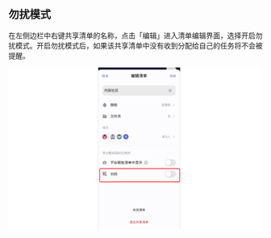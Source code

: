 ## 勿扰模式

在左侧边栏中右键共享清单的名称，点击「编辑」进入清单编辑界面，选择开启勿扰模式。开启勿扰模式后，如果该共享清单中没有收到分配给自己的任务将不会被提醒。

![](../../images/ios/96.png)

